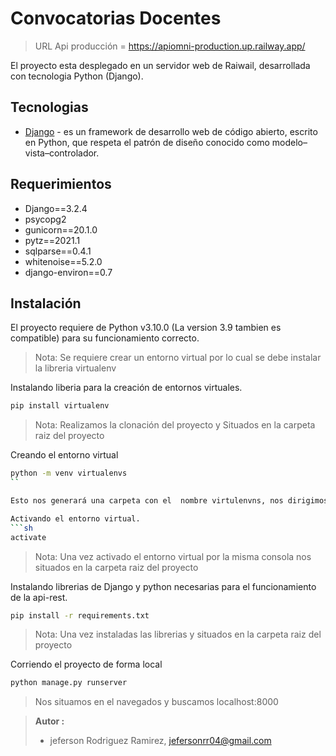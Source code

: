 # Convocatorias Docentes

> URL Api producción = https://apiomni-production.up.railway.app/


El proyecto esta desplegado en un servidor web de Raiwail, desarrollada con tecnologia Python (Django).

## Tecnologias
- [Django] - es un framework de desarrollo web de código abierto, escrito en Python, que respeta el patrón de diseño conocido como modelo–vista–controlador.

## Requerimientos

- Django==3.2.4
- psycopg2
- gunicorn==20.1.0
- pytz==2021.1
- sqlparse==0.4.1
- whitenoise==5.2.0
- django-environ==0.7

## Instalación

El proyecto requiere de  Python v3.10.0 (La version 3.9 tambien es compatible) para su funcionamiento correcto.

> Nota: Se requiere crear un entorno virtual por lo cual se debe instalar la libreria virtualenv

Instalando liberia para la creación de entornos virtuales.
```sh
pip install virtualenv
```

> Nota: Realizamos  la clonación del proyecto y  Situados en la carpeta raiz del proyecto

Creando el entorno virtual
```sh
python -m venv virtualenvs
``

Esto nos generará una carpeta con el  nombre virtulenvns, nos dirigimos a la ruta virtualenvs/Scrips/

Activando el entorno virtual.
```sh
activate
```
> Nota: Una vez activado el entorno virtual por la misma consola nos situados en la carpeta raiz del proyecto

Instalando librerias de Django y python necesarias para el funcionamiento de la api-rest.
```sh
pip install -r requirements.txt
```

> Nota: Una vez instaladas las librerias y situados en la carpeta raiz del proyecto 

Corriendo el proyecto de forma local
```sh
python manage.py runserver 
```
>Nos situamos en el navegados y buscamos localhost:8000

> **Autor :**
> - jeferson Rodriguez Ramirez, jefersonrr04@gmail.com

   [NodeJs]: <https://nodejs.org/es/docs/>
   [Django]: <https://docs.djangoproject.com/en/3.2/>
   [ReactJs]: <https://es.reactjs.org/docs/getting-started.html>


